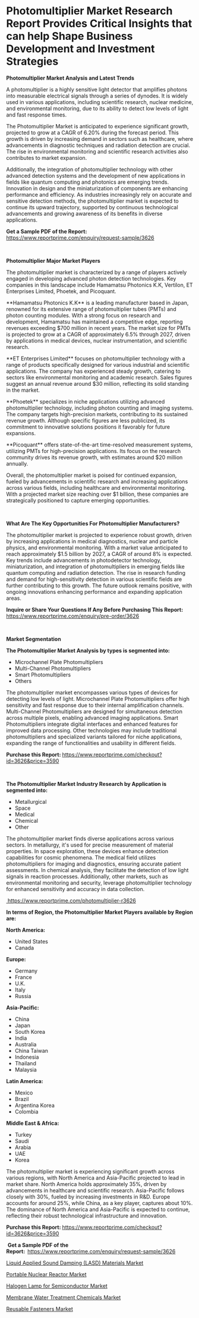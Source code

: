 <p><h1>Photomultiplier Market Research Report Provides Critical Insights that can help Shape Business Development and Investment Strategies</h1></p><p><strong>Photomultiplier Market Analysis and Latest Trends</strong></p>
<p><p>A photomultiplier is a highly sensitive light detector that amplifies photons into measurable electrical signals through a series of dynodes. It is widely used in various applications, including scientific research, nuclear medicine, and environmental monitoring, due to its ability to detect low levels of light and fast response times.</p><p>The Photomultiplier Market is anticipated to experience significant growth, projected to grow at a CAGR of 6.20% during the forecast period. This growth is driven by increasing demand in sectors such as healthcare, where advancements in diagnostic techniques and radiation detection are crucial. The rise in environmental monitoring and scientific research activities also contributes to market expansion.</p><p>Additionally, the integration of photomultiplier technology with other advanced detection systems and the development of new applications in fields like quantum computing and photonics are emerging trends. Innovation in design and the miniaturization of components are enhancing performance and efficiency. As industries increasingly rely on accurate and sensitive detection methods, the photomultiplier market is expected to continue its upward trajectory, supported by continuous technological advancements and growing awareness of its benefits in diverse applications.</p></p>
<p><strong>Get a Sample PDF of the Report:&nbsp;</strong> <a href="https://www.reportprime.com/enquiry/request-sample/3626">https://www.reportprime.com/enquiry/request-sample/3626</a></p>
<p>&nbsp;</p>
<p><strong>Photomultiplier Major Market Players</strong></p>
<p><p>The photomultiplier market is characterized by a range of players actively engaged in developing advanced photon detection technologies. Key companies in this landscape include Hamamatsu Photonics K.K, Vertilon, ET Enterprises Limited, Phoetek, and Picoquant.</p><p>**Hamamatsu Photonics K.K** is a leading manufacturer based in Japan, renowned for its extensive range of photomultiplier tubes (PMTs) and photon counting modules. With a strong focus on research and development, Hamamatsu has maintained a competitive edge, reporting revenues exceeding $700 million in recent years. The market size for PMTs is projected to grow at a CAGR of approximately 6.5% through 2027, driven by applications in medical devices, nuclear instrumentation, and scientific research.</p><p>**ET Enterprises Limited** focuses on photomultiplier technology with a range of products specifically designed for various industrial and scientific applications. The company has experienced steady growth, catering to sectors like environmental monitoring and academic research. Sales figures suggest an annual revenue around $30 million, reflecting its solid standing in the market.</p><p>**Phoetek** specializes in niche applications utilizing advanced photomultiplier technology, including photon counting and imaging systems. The company targets high-precision markets, contributing to its sustained revenue growth. Although specific figures are less publicized, its commitment to innovative solutions positions it favorably for future expansions.</p><p>**Picoquant** offers state-of-the-art time-resolved measurement systems, utilizing PMTs for high-precision applications. Its focus on the research community drives its revenue growth, with estimates around $20 million annually.</p><p>Overall, the photomultiplier market is poised for continued expansion, fueled by advancements in scientific research and increasing applications across various fields, including healthcare and environmental monitoring. With a projected market size reaching over $1 billion, these companies are strategically positioned to capture emerging opportunities.</p></p>
<p>&nbsp;</p>
<p><strong>What Are The Key Opportunities For Photomultiplier Manufacturers?</strong></p>
<p><p>The photomultiplier market is projected to experience robust growth, driven by increasing applications in medical diagnostics, nuclear and particle physics, and environmental monitoring. With a market value anticipated to reach approximately $1.5 billion by 2027, a CAGR of around 8% is expected. Key trends include advancements in photodetector technology, miniaturization, and integration of photomultipliers in emerging fields like quantum computing and radiation detection. The rise in research funding and demand for high-sensitivity detection in various scientific fields are further contributing to this growth. The future outlook remains positive, with ongoing innovations enhancing performance and expanding application areas.</p></p>
<p><strong>Inquire or Share Your Questions If Any Before Purchasing This Report:</strong> <a href="https://www.reportprime.com/enquiry/pre-order/3626">https://www.reportprime.com/enquiry/pre-order/3626</a></p>
<p>&nbsp;</p>
<p><strong>Market Segmentation</strong></p>
<p><strong>The Photomultiplier Market Analysis by types is segmented into:</strong></p>
<p><ul><li>Microchannel Plate Photomultipliers</li><li>Multi-Channel Photomultipliers</li><li>Smart Photomultipliers</li><li>Others</li></ul></p>
<p><p>The photomultiplier market encompasses various types of devices for detecting low levels of light. Microchannel Plate Photomultipliers offer high sensitivity and fast response due to their internal amplification channels. Multi-Channel Photomultipliers are designed for simultaneous detection across multiple pixels, enabling advanced imaging applications. Smart Photomultipliers integrate digital interfaces and enhanced features for improved data processing. Other technologies may include traditional photomultipliers and specialized variants tailored for niche applications, expanding the range of functionalities and usability in different fields.</p></p>
<p><strong>Purchase this Report:&nbsp;</strong><a href="https://www.reportprime.com/checkout?id=3626&price=3590">https://www.reportprime.com/checkout?id=3626&price=3590</a></p>
<p>&nbsp;</p>
<p><strong>The Photomultiplier Market Industry Research by Application is segmented into:</strong></p>
<p><ul><li>Metallurgical</li><li>Space</li><li>Medical</li><li>Chemical</li><li>Other</li></ul></p>
<p><p>The photomultiplier market finds diverse applications across various sectors. In metallurgy, it's used for precise measurement of material properties. In space exploration, these devices enhance detection capabilities for cosmic phenomena. The medical field utilizes photomultipliers for imaging and diagnostics, ensuring accurate patient assessments. In chemical analysis, they facilitate the detection of low light signals in reaction processes. Additionally, other markets, such as environmental monitoring and security, leverage photomultiplier technology for enhanced sensitivity and accuracy in data collection.</p></p>
<p><a href="https://www.reportprime.com/photomultiplier-r3626">&nbsp;https://www.reportprime.com/photomultiplier-r3626</a></p>
<p><strong>In terms of Region, the Photomultiplier Market Players available by Region are:</strong></p>
<p>
    <p> <strong> North America: </strong>
        <ul>
            <li>United States</li>
            <li>Canada</li>
        </ul>
        </p> 
    <p> <strong> Europe: </strong>
        <ul>
            <li>Germany</li>
            <li>France</li>
            <li>U.K.</li>
            <li>Italy</li>
            <li>Russia</li>
        </ul>
        </p> 
    <p> <strong> Asia-Pacific: </strong>
        <ul>
            <li>China</li>
            <li>Japan</li>
            <li>South Korea</li>
            <li>India</li>
            <li>Australia</li>
            <li>China Taiwan</li>
            <li>Indonesia</li>
            <li>Thailand</li>
            <li>Malaysia</li>
        </ul>
        </p> 
    <p> <strong> Latin America: </strong>
        <ul>
            <li>Mexico</li>
            <li>Brazil</li>
            <li>Argentina Korea</li>
            <li>Colombia</li>
        </ul>
        </p> 
    <p> <strong> Middle East & Africa: </strong>
        <ul>
            <li>Turkey</li>
            <li>Saudi</li>
            <li>Arabia</li>
            <li>UAE</li>
            <li>Korea</li>
        </ul>
    </p>
    </p>
<p><p>The photomultiplier market is experiencing significant growth across various regions, with North America and Asia-Pacific projected to lead in market share. North America holds approximately 35%, driven by advancements in healthcare and scientific research. Asia-Pacific follows closely with 30%, fueled by increasing investments in R&D. Europe accounts for around 25%, while China, as a key player, captures about 10%. The dominance of North America and Asia-Pacific is expected to continue, reflecting their robust technological infrastructure and innovation.</p></p>
<p><strong>Purchase this Report: </strong><a href="https://www.reportprime.com/checkout?id=3626&price=3590">https://www.reportprime.com/checkout?id=3626&price=3590</a></p>
<p>&nbsp;<strong>Get a Sample PDF of the Report:&nbsp;&nbsp;</strong><a href="https://www.reportprime.com/enquiry/request-sample/3626">https://www.reportprime.com/enquiry/request-sample/3626</a></p>
<p><strong></strong></p>
<p><p><a href="https://issuu.com/reportprime-2/docs/liquid-applied-sound-damping-lasd-m_d8b8cd3fa7b392">Liquid Applied Sound Damping (LASD) Materials Market</a></p><p><a href="https://www.linkedin.com/pulse/unlocking-growth-potential-market-strategic-analysis-portable-nzh8e?trackingId=YW9Ij23mTaCb8q4KR6XHcA%3D%3D">Portable Nuclear Reactor Market</a></p><p><a href="https://github.com/gdfhhhj/Market-Research-Report-List-6/blob/main/halogen-lamp-for-semiconductor-market.md">Halogen Lamp for Semiconductor Market</a></p><p><a href="https://issuu.com/reportprime-2/docs/membrane-water-treatment-chemicals-_2499d84e947549">Membrane Water Treatment Chemicals Market</a></p><p><a href="https://www.linkedin.com/pulse/insights-reusable-fasteners-industry-market-financial-status-ay0ec?trackingId=otlMaUS7Te2V5hlOXCmSCA%3D%3D">Reusable Fasteners Market</a></p></p>